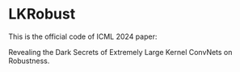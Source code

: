 # LKRobust
This is the official code of ICML 2024 paper: 

Revealing the Dark Secrets of Extremely Large Kernel ConvNets on Robustness.


